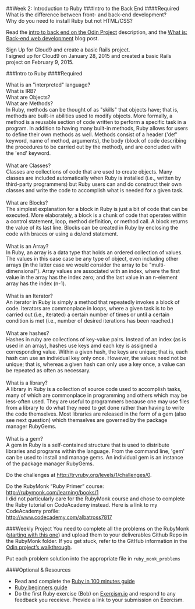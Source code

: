 ##Week 2: Introduction to Ruby
###Intro to the Back End
####Required
What is the difference between front- and back-end development?<br>
Why do you need to install Ruby but not HTML/CSS?

Read the [intro to back end on the Odin Project](http://www.theodinproject.com/web-development-101/introduction-to-the-back-end) description, and the [What is: Back-end web development](http://blog.generalassemb.ly/what-is-back-end-web-development/) blog post.

Sign Up for Cloud9 and create a basic Rails project.<br>I signed up for Cloud9 on January 28, 2015 and created a basic Rails project on February 9, 2015.<br>

###Intro to Ruby
####Required

What is an "interpreted" language?<br>
What is IRB?<br>
What are Objects?<br>
What are Methods?<br>In Ruby, methods can be thought of as "skills" that objects have; that is, methods are built-in abilities used to modify objects.  More formally, a method is a reusable section of code written to perform a specific task in a program.  In addition to having many built-in methods, Ruby allows for users to define their own methods as well.  Methods consist of a header ('def' keyword, name of method, arguments), the body (block of code describing the procedures to be carried out by the method), and are concluded with the 'end' keyword.<br><br>
What are Classes?<br>Classes are collections of code that are used to create objects.  Many classes are included automatically when Ruby is installed (i.e., written by third-party programmers) but Ruby users can and do construct their own classes and write the code to accomplish what is needed for a given task.<br><br>
What are Blocks?<br>The simplest explanation for a block in Ruby is just a bit of code that can be executed.  More elaborately, a block is a chunk of code that operates within a control statement, loop, method definition, or method call. A block returns the value of its last line. Blocks can be created in Ruby by enclosing the code with braces or using a do/end statement.<br><br> 
What is an Array?<br>In Ruby, an array is a data type that holds an ordered collection of values.  The values in this case case be any type of object, even including other arrays (in the latter case we would consider the array to be "multi-dimensional").  Array values are associated with an index, where the first value in the array has the index zero; and the last value in an n-element array has the index (n-1).<br><br>
What is an Iterator?<br>An iterator in Ruby is simply a method that repeatedly invokes a block of code.  Iterators are commonplace in loops, where a given task is to be carried out (i.e., iterated) a certain number of times or until a certain condition is met (i.e., number of desired iterations has been reached.)<br><br>
What are hashes?<br>Hashes in ruby are collections of key-value pairs.  Instead of an index (as is used in an array), hashes use keys amd each key is assigned a corresponding value.  Within a given hash, the keys are unique; that is, each hash can use an individual key only once.  However, the values need not be unique; that is, whereas a given hash  can only use a key once, a value can be repeated as often as necessary.<br><br>
What is a library?<br>A library in Ruby is a collection of source code used to accomplish tasks, many of which are commonplace in programming and others which may be less-often used.  They are useful to programmers because one may use files from a library to do what they need to get done rather than having to write the code themselves.  Most libraries are released in the form of a gem (also see next question) which themselves are governed by the package manager RubyGems.<br>  
What is a gem?<br>A gem in Ruby is a self-contained structure that is used to distribute libraries and programs within the language.  From the command line, 'gem' can be used to install and manage gems.  An individual gem is an instance of the package manager RubyGems.<br>

Do the challenges at http://tryruby.org/levels/1/challenges/0.

Do the RubyMonk “Ruby Primer” course: http://rubymonk.com/learning/books/1<br>I did not particularly care for the RubyMonk course and chose to complete the Ruby tutorial on CodeAcademy instead.  Here is a link to my CodeAcademy profile:<br>http://www.codecademy.com/albatross7817<br>

###Weekly Project
You need to complete all the problems on the RubyMonk ([starting with this one](http://rubymonk.com/learning/books/1-ruby-primer/problems/9-calculator)) and upload them to your deliverables Github Repo in the RubyMonk folder. If you get stuck, refer to the GitHub information in the [Odin project’s walkthrough](http://www.theodinproject.com/web-development-101/html-css).

Put each problem solution into the appropriate file in `ruby_monk_problems`

####Optional & Resources
 - Read and complete the [Ruby in 100 minutes guide](http://tutorials.jumpstartlab.com/projects/ruby\_in\_100_minutes.html)
 - [Ruby beginners guide](https://hackhands.com/beginners-guide-ruby/)
 - Do the first Ruby exercise (Bob) on [Exercism.io](http://exercism.io/) and respond to any
   feedback you receieve.  Provide a link to your submission on
   Exercism.


